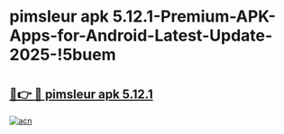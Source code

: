 # pimsleur apk 5.12.1-Premium-APK-Apps-for-Android-Latest-Update-2025-!5buem

# <h2><a href="https://googleone.com">🔗👉 🔴 pimsleur apk 5.12.1</a></h2>

[![acn](https://github.com/user-attachments/assets/0f9c940e-d8b0-45ae-aac7-cd30a18b3e1c)](https://googleone.com)

